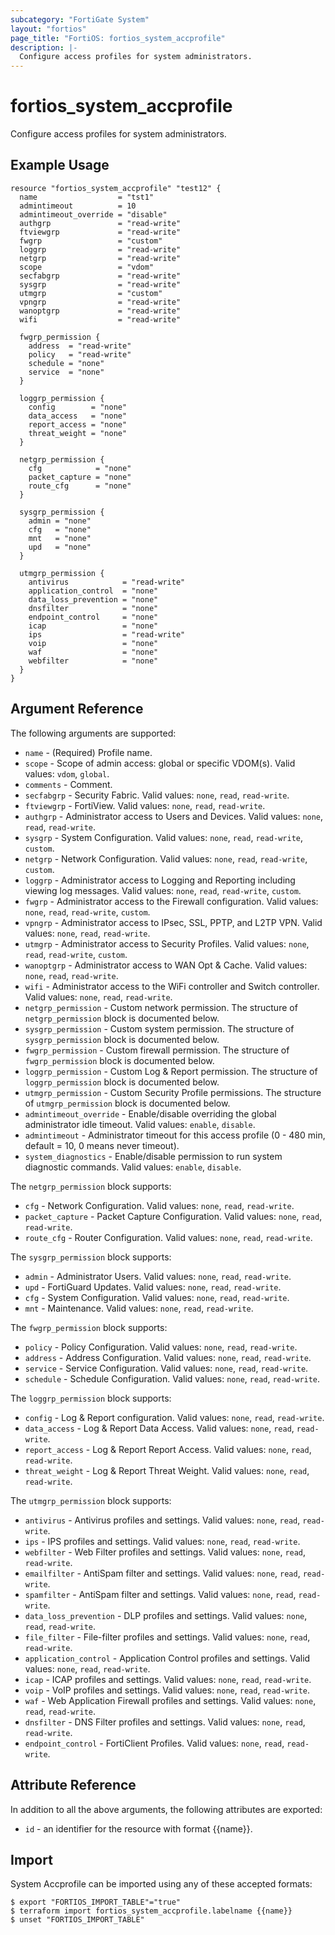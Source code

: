 ```yaml
---
subcategory: "FortiGate System"
layout: "fortios"
page_title: "FortiOS: fortios_system_accprofile"
description: |-
  Configure access profiles for system administrators.
---
```


# fortios_system_accprofile
Configure access profiles for system administrators.

## Example Usage

```hcl
resource "fortios_system_accprofile" "test12" {
  name                  = "tst1"
  admintimeout          = 10
  admintimeout_override = "disable"
  authgrp               = "read-write"
  ftviewgrp             = "read-write"
  fwgrp                 = "custom"
  loggrp                = "read-write"
  netgrp                = "read-write"
  scope                 = "vdom"
  secfabgrp             = "read-write"
  sysgrp                = "read-write"
  utmgrp                = "custom"
  vpngrp                = "read-write"
  wanoptgrp             = "read-write"
  wifi                  = "read-write"

  fwgrp_permission {
    address  = "read-write"
    policy   = "read-write"
    schedule = "none"
    service  = "none"
  }

  loggrp_permission {
    config        = "none"
    data_access   = "none"
    report_access = "none"
    threat_weight = "none"
  }

  netgrp_permission {
    cfg            = "none"
    packet_capture = "none"
    route_cfg      = "none"
  }

  sysgrp_permission {
    admin = "none"
    cfg   = "none"
    mnt   = "none"
    upd   = "none"
  }

  utmgrp_permission {
    antivirus            = "read-write"
    application_control  = "none"
    data_loss_prevention = "none"
    dnsfilter            = "none"
    endpoint_control     = "none"
    icap                 = "none"
    ips                  = "read-write"
    voip                 = "none"
    waf                  = "none"
    webfilter            = "none"
  }
}
```

## Argument Reference

The following arguments are supported:

* `name` - (Required) Profile name.
* `scope` - Scope of admin access: global or specific VDOM(s). Valid values: `vdom`, `global`.
* `comments` - Comment.
* `secfabgrp` - Security Fabric. Valid values: `none`, `read`, `read-write`.
* `ftviewgrp` - FortiView. Valid values: `none`, `read`, `read-write`.
* `authgrp` - Administrator access to Users and Devices. Valid values: `none`, `read`, `read-write`.
* `sysgrp` - System Configuration. Valid values: `none`, `read`, `read-write`, `custom`.
* `netgrp` - Network Configuration. Valid values: `none`, `read`, `read-write`, `custom`.
* `loggrp` - Administrator access to Logging and Reporting including viewing log messages. Valid values: `none`, `read`, `read-write`, `custom`.
* `fwgrp` - Administrator access to the Firewall configuration. Valid values: `none`, `read`, `read-write`, `custom`.
* `vpngrp` - Administrator access to IPsec, SSL, PPTP, and L2TP VPN. Valid values: `none`, `read`, `read-write`.
* `utmgrp` - Administrator access to Security Profiles. Valid values: `none`, `read`, `read-write`, `custom`.
* `wanoptgrp` - Administrator access to WAN Opt & Cache. Valid values: `none`, `read`, `read-write`.
* `wifi` - Administrator access to the WiFi controller and Switch controller. Valid values: `none`, `read`, `read-write`.
* `netgrp_permission` - Custom network permission. The structure of `netgrp_permission` block is documented below.
* `sysgrp_permission` - Custom system permission. The structure of `sysgrp_permission` block is documented below.
* `fwgrp_permission` - Custom firewall permission. The structure of `fwgrp_permission` block is documented below.
* `loggrp_permission` - Custom Log & Report permission. The structure of `loggrp_permission` block is documented below.
* `utmgrp_permission` - Custom Security Profile permissions. The structure of `utmgrp_permission` block is documented below.
* `admintimeout_override` - Enable/disable overriding the global administrator idle timeout. Valid values: `enable`, `disable`.
* `admintimeout` - Administrator timeout for this access profile (0 - 480 min, default = 10, 0 means never timeout).
* `system_diagnostics` - Enable/disable permission to run system diagnostic commands. Valid values: `enable`, `disable`.

The `netgrp_permission` block supports:

* `cfg` - Network Configuration. Valid values: `none`, `read`, `read-write`.
* `packet_capture` - Packet Capture Configuration. Valid values: `none`, `read`, `read-write`.
* `route_cfg` - Router Configuration. Valid values: `none`, `read`, `read-write`.

The `sysgrp_permission` block supports:

* `admin` - Administrator Users. Valid values: `none`, `read`, `read-write`.
* `upd` - FortiGuard Updates. Valid values: `none`, `read`, `read-write`.
* `cfg` - System Configuration. Valid values: `none`, `read`, `read-write`.
* `mnt` - Maintenance. Valid values: `none`, `read`, `read-write`.

The `fwgrp_permission` block supports:

* `policy` - Policy Configuration. Valid values: `none`, `read`, `read-write`.
* `address` - Address Configuration. Valid values: `none`, `read`, `read-write`.
* `service` - Service Configuration. Valid values: `none`, `read`, `read-write`.
* `schedule` - Schedule Configuration. Valid values: `none`, `read`, `read-write`.

The `loggrp_permission` block supports:

* `config` - Log & Report configuration. Valid values: `none`, `read`, `read-write`.
* `data_access` - Log & Report Data Access. Valid values: `none`, `read`, `read-write`.
* `report_access` - Log & Report Report Access. Valid values: `none`, `read`, `read-write`.
* `threat_weight` - Log & Report Threat Weight. Valid values: `none`, `read`, `read-write`.

The `utmgrp_permission` block supports:

* `antivirus` - Antivirus profiles and settings. Valid values: `none`, `read`, `read-write`.
* `ips` - IPS profiles and settings. Valid values: `none`, `read`, `read-write`.
* `webfilter` - Web Filter profiles and settings. Valid values: `none`, `read`, `read-write`.
* `emailfilter` - AntiSpam filter and settings. Valid values: `none`, `read`, `read-write`.
* `spamfilter` - AntiSpam filter and settings. Valid values: `none`, `read`, `read-write`.
* `data_loss_prevention` - DLP profiles and settings. Valid values: `none`, `read`, `read-write`.
* `file_filter` - File-filter profiles and settings. Valid values: `none`, `read`, `read-write`.
* `application_control` - Application Control profiles and settings. Valid values: `none`, `read`, `read-write`.
* `icap` - ICAP profiles and settings. Valid values: `none`, `read`, `read-write`.
* `voip` - VoIP profiles and settings. Valid values: `none`, `read`, `read-write`.
* `waf` - Web Application Firewall profiles and settings. Valid values: `none`, `read`, `read-write`.
* `dnsfilter` - DNS Filter profiles and settings. Valid values: `none`, `read`, `read-write`.
* `endpoint_control` - FortiClient Profiles. Valid values: `none`, `read`, `read-write`.


## Attribute Reference

In addition to all the above arguments, the following attributes are exported:
* `id` - an identifier for the resource with format {{name}}.

## Import

System Accprofile can be imported using any of these accepted formats:
```
$ export "FORTIOS_IMPORT_TABLE"="true"
$ terraform import fortios_system_accprofile.labelname {{name}}
$ unset "FORTIOS_IMPORT_TABLE"
```
